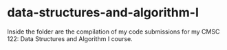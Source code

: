 # data-structures-and-algorithm-I
 Inside the folder are the compilation of my code submissions for my CMSC 122: Data Structures and Algorithm I course. 
